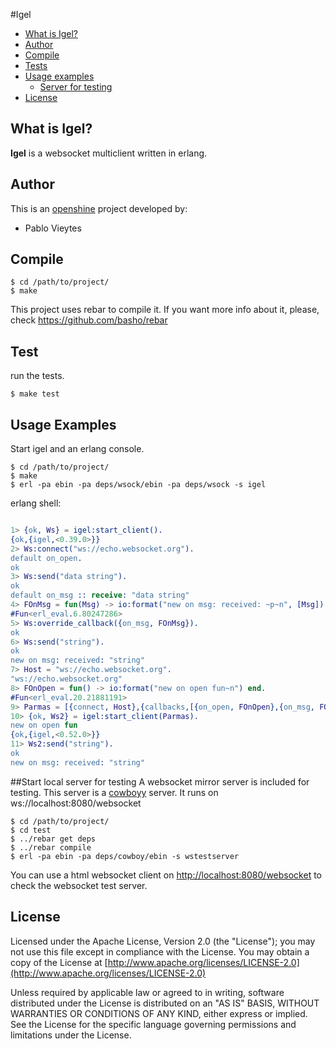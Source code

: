 #Igel


* [What is Igel?](#about)
* [Author](#author)
* [Compile](#compile)
* [Tests](#tests)
* [Usage examples](#examples)
  * [Server for testing](#test_server)
* [License](#license)


## What is Igel? <a name="about"></a>


**Igel** is a websocket multiclient written in erlang.


## Author <a name="author"></a>

This is an [openshine](http://www.openshine.com) project developed by:
  * Pablo Vieytes


## Compile <a name="compile"></a>

```shell
$ cd /path/to/project/
$ make
```
This project uses rebar to compile it. If you want more info about it, please, check https://github.com/basho/rebar


## Test <a name="tests"></a>
run the tests.

```shell
$ make test
```

## Usage Examples <a name="examples"></a>

Start igel and an erlang console.
```shell
$ cd /path/to/project/
$ make
$ erl -pa ebin -pa deps/wsock/ebin -pa deps/wsock -s igel
```
erlang shell:

```erlang

1> {ok, Ws} = igel:start_client().
{ok,{igel,<0.39.0>}}
2> Ws:connect("ws://echo.websocket.org").
default on_open.
ok
3> Ws:send("data string").
ok
default on_msg :: receive: "data string"
4> FOnMsg = fun(Msg) -> io:format("new on msg: received: ~p~n", [Msg]) end.
#Fun<erl_eval.6.80247286>
5> Ws:override_callback({on_msg, FOnMsg}).          
ok
6> Ws:send("string").
ok
new on msg: received: "string"
7> Host = "ws://echo.websocket.org".
"ws://echo.websocket.org"
8> FOnOpen = fun() -> io:format("new on open fun~n") end.
#Fun<erl_eval.20.21881191>
9> Parmas = [{connect, Host},{callbacks,[{on_open, FOnOpen},{on_msg, FOnMsg}]}].
10> {ok, Ws2} = igel:start_client(Parmas).
new on open fun
{ok,{igel,<0.52.0>}}
11> Ws2:send("string").
ok
new on msg: received: "string"
```




##Start local server for testing  <a name="test_server"></a>
A websocket mirror server is included for testing. This server is a [cowboyy](https://github.com/extend/cowboy) server.
It runs on ws://localhost:8080/websocket

```shell
$ cd /path/to/project/
$ cd test
$ ../rebar get deps
$ ../rebar compile
$ erl -pa ebin -pa deps/cowboy/ebin -s wstestserver
```

You can use a html websocket client on [http://localhost:8080/websocket](http://localhost:8080/websocket) to check the websocket test server.

## License <a name="license"></a>

Licensed under the Apache License, Version 2.0 (the "License"); you may not use this file except in compliance with the License. 
You may obtain a copy of the License at [http://www.apache.org/licenses/LICENSE-2.0](http://www.apache.org/licenses/LICENSE-2.0)

Unless required by applicable law or agreed to in writing, software distributed under the License is distributed on an "AS IS" BASIS, WITHOUT WARRANTIES OR CONDITIONS OF ANY KIND, either express or implied. See the License for the specific language governing permissions and limitations under the License.

